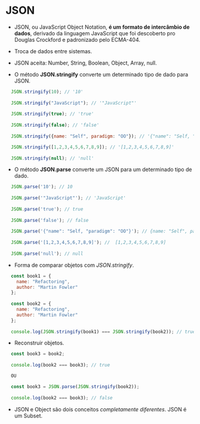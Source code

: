 # JSON

- JSON, ou JavaScript Object Notation, **é um formato de intercâmbio de dados**, derivado da linguagem JavaScript que foi descoberto pro Douglas Crockford e padronizado pelo ECMA-404. 
- Troca de dados entre sistemas.

- JSON aceita: Number, String, Boolean, Object, Array, null.

- O método **JSON.stringify** converte um determinado tipo de dado para JSON.

```javascript
  JSON.stringify(10); // '10'
  
  JSON.stringify("JavaScript"); // '"JavaScript"'
  
  JSON.stringify(true); // 'true'
  
  JSON.stringify(false); // 'false'
  
  JSON.stringify({name: "Self", paradigm: "OO"}); // '{"name": "Self, "paradigm": "OO"}'

  JSON.stringify([1,2,3,4,5,6,7,8,9]); // '[1,2,3,4,5,6,7,8,9]'
  
  JSON.stringify(null); // 'null'
```

- O método **JSON.parse** converte um JSON para um determinado tipo de dado. 
```javascript
  JSON.parse('10'); // 10 
  
  JSON.parse('"JavaScript"'); // 'JavaScript'
  
  JSON.parse('true'); // true
  
  JSON.parse('false'); // false 
  
  JSON.parse('{"name": "Self, "paradigm": "OO"}'); // {name: "Self", paradigm: "OO"}
  
  JSON.parse('[1,2,3,4,5,6,7,8,9]'); //  [1,2,3,4,5,6,7,8,9]
  
  JSON.parse('null'); // null 
```

- Forma de comparar objetos com *JSON.stringify*. 

```javascript
  const book1 = {
    name: "Refactoring",
    author: "Martin Fowler"
  };
  
  const book2 = {
    name: "Refactoring",
    author: "Martin Fowler"
  };
  
  console.log(JSON.stringify(book1) === JSON.stringify(book2)); // true
```

- Reconstruir objetos.

```javascript
  const book3 = book2;
  
  console.log(book2 === book3); // true

  OU 

  const book3 = JSON.parse(JSON.stringify(book2));
  
  console.log(book2 === book3); // false
```

- JSON e Object são dois conceitos *completamente diferentes*. JSON é um Subset.